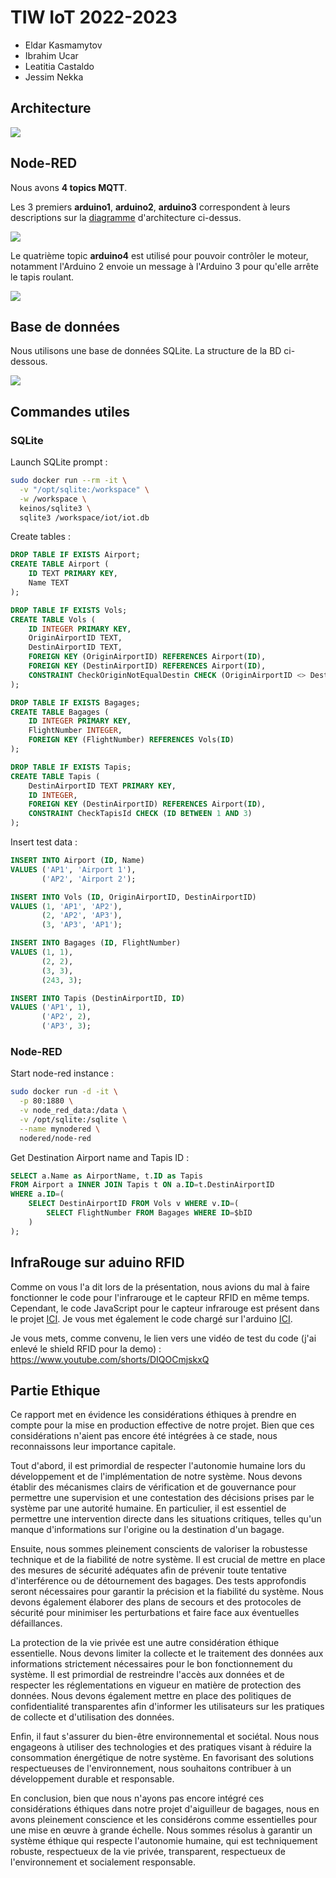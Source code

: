 # TIW IoT 2022-2023

- Eldar Kasmamytov
- Ibrahim Ucar
- Leatitia Castaldo
- Jessim Nekka

## Architecture

![](./assets/iot-architecture.png)

## Node-RED

Nous avons **4 topics MQTT**.  

Les 3 premiers **arduino1**, **arduino2**, **arduino3** correspondent à leurs descriptions sur la [diagramme](./assets/iot-architecture.png) d'architecture ci-dessus.  

![](./assets/iot-node-red.png)

Le quatrième topic **arduino4** est utilisé pour pouvoir contrôler le moteur, notamment l'Arduino 2 envoie un message à l'Arduino 3 pour qu'elle arrête le tapis roulant.  

![](./assets/iot-node-red-2.png)

## Base de données

Nous utilisons une base de données SQLite. La structure de la BD ci-dessous.

![](./assets/iot-db-diagram.png)

## Commandes utiles

### SQLite

Launch SQLite prompt :  
```bash
sudo docker run --rm -it \
  -v "/opt/sqlite:/workspace" \
  -w /workspace \
  keinos/sqlite3 \
  sqlite3 /workspace/iot/iot.db
```

Create tables :  
```sql
DROP TABLE IF EXISTS Airport;
CREATE TABLE Airport (
    ID TEXT PRIMARY KEY,
    Name TEXT
);

DROP TABLE IF EXISTS Vols;
CREATE TABLE Vols (
    ID INTEGER PRIMARY KEY,
    OriginAirportID TEXT,
    DestinAirportID TEXT,
    FOREIGN KEY (OriginAirportID) REFERENCES Airport(ID),
    FOREIGN KEY (DestinAirportID) REFERENCES Airport(ID),
    CONSTRAINT CheckOriginNotEqualDestin CHECK (OriginAirportID <> DestinAirportID)
);

DROP TABLE IF EXISTS Bagages;
CREATE TABLE Bagages (
    ID INTEGER PRIMARY KEY,
    FlightNumber INTEGER,
    FOREIGN KEY (FlightNumber) REFERENCES Vols(ID)
);

DROP TABLE IF EXISTS Tapis;
CREATE TABLE Tapis (
    DestinAirportID TEXT PRIMARY KEY,
    ID INTEGER,
    FOREIGN KEY (DestinAirportID) REFERENCES Airport(ID),
    CONSTRAINT CheckTapisId CHECK (ID BETWEEN 1 AND 3)
);
```

Insert test data :  
```sql
INSERT INTO Airport (ID, Name)
VALUES ('AP1', 'Airport 1'),
       ('AP2', 'Airport 2');

INSERT INTO Vols (ID, OriginAirportID, DestinAirportID)
VALUES (1, 'AP1', 'AP2'),
       (2, 'AP2', 'AP3'),
       (3, 'AP3', 'AP1');

INSERT INTO Bagages (ID, FlightNumber)
VALUES (1, 1),
       (2, 2),
       (3, 3),
       (243, 3);

INSERT INTO Tapis (DestinAirportID, ID)
VALUES ('AP1', 1),
       ('AP2', 2),
       ('AP3', 3);
```

### Node-RED

Start node-red instance :  
```bash
sudo docker run -d -it \
  -p 80:1880 \
  -v node_red_data:/data \
  -v /opt/sqlite:/sqlite \
  --name mynodered \
  nodered/node-red
```

Get Destination Airport name and Tapis ID :  
```sql
SELECT a.Name as AirportName, t.ID as Tapis
FROM Airport a INNER JOIN Tapis t ON a.ID=t.DestinAirportID
WHERE a.ID=(
    SELECT DestinAirportID FROM Vols v WHERE v.ID=(
        SELECT FlightNumber FROM Bagages WHERE ID=$bID
    )
);
```

## InfraRouge sur aduino RFID

Comme on vous l'a dit lors de la présentation, nous avions du mal à faire fonctionner le code pour l'infrarouge et le capteur RFID en même temps.
Cependant, le code JavaScript pour le capteur infrarouge est présent dans le projet [ICI](./arduino_RFID/ledIR.js).
Je vous met également le code chargé sur l'arduino [ICI](./arduino_RFID/ledIR.ino). 

Je vous mets, comme convenu, le lien vers une vidéo de test du code (j'ai enlevé le shield RFID pour la demo) : https://www.youtube.com/shorts/DIQOCmjskxQ

## Partie Ethique

Ce rapport met en évidence les considérations éthiques à prendre en compte pour la mise en production effective de notre projet. Bien que ces considérations n'aient pas encore été intégrées à ce stade, nous reconnaissons leur importance capitale.

Tout d'abord, il est primordial de respecter l'autonomie humaine lors du développement et de l'implémentation de notre système. Nous devons établir des mécanismes clairs de vérification et de gouvernance pour permettre une supervision et une contestation des décisions prises par le système par une autorité humaine. En particulier, il est essentiel de permettre une intervention directe dans les situations critiques, telles qu'un manque d'informations sur l'origine ou la destination d'un bagage.

Ensuite, nous sommes pleinement conscients de valoriser la robustesse technique et de la fiabilité de notre système. Il est crucial de mettre en place des mesures de sécurité adéquates afin de prévenir toute tentative d'interférence ou de détournement des bagages. Des tests approfondis seront nécessaires pour garantir la précision et la fiabilité du système. Nous devons également élaborer des plans de secours et des protocoles de sécurité pour minimiser les perturbations et faire face aux éventuelles défaillances.

La protection de la vie privée est une autre considération éthique essentielle. Nous devons limiter la collecte et le traitement des données aux informations strictement nécessaires pour le bon fonctionnement du système. Il est primordial de restreindre l'accès aux données et de respecter les réglementations en vigueur en matière de protection des données. Nous devons également mettre en place des politiques de confidentialité transparentes afin d'informer les utilisateurs sur les pratiques de collecte et d'utilisation des données.

Enfin, il faut s'assurer du bien-être environnemental et sociétal. Nous nous engageons à utiliser des technologies et des pratiques visant à réduire la consommation énergétique de notre système. En favorisant des solutions respectueuses de l'environnement, nous souhaitons contribuer à un développement durable et responsable.

En conclusion, bien que nous n'ayons pas encore intégré ces considérations éthiques dans notre projet d'aiguilleur de bagages, nous en avons pleinement conscience et les considérons comme essentielles pour une mise en œuvre à grande échelle. Nous sommes résolus à garantir un système éthique qui respecte l'autonomie humaine, qui est techniquement robuste, respectueux de la vie privée, transparent, respectueux de l'environnement et socialement responsable.

